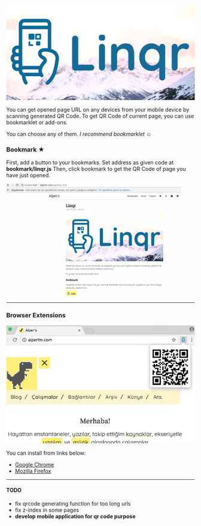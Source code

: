 
<img src="linqr.png">

You can get opened page URL on any devices from your mobile device by scanning generated QR Code. To get QR Code of current page, you can use bookmarklet or add-ons. 

You can choose any of them. 
*I recommend bookmarklet* &#9786;

### Bookmark &#9733;

First, add a button to your bookmarks. Set address as given code at **bookmark/linqr.js** Then, click bookmark to get the QR Code of page you have just opened.

<img height="300" src="linqr.gif">

***

### Browser Extensions

<img src="ss.png">

You can install from links below:

* [Google Chrome](https://chrome.google.com/webstore/detail/linqr/lafmogkhpjleigddjenkdpjcadohhhjc?hl=en-US)
* [Mozilla Firefox](https://addons.mozilla.org/addon/linqr/)

***

#### TODO
* fix qrcode generating function for too long urls
* fix z-index in some pages
* **develop mobile application for qr code purpose**
